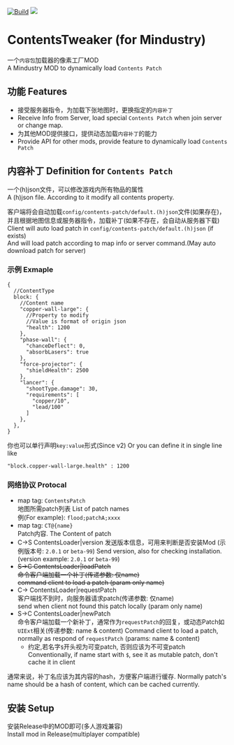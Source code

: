 [![Build](https://github.com/way-zer/ContentsTweaker/actions/workflows/build.yml/badge.svg?branch=master)](https://github.com/way-zer/ContentsTweaker/actions/workflows/build.yml)
[![](https://jitpack.io/v/way-zer/ContentsTweaker.svg)](https://jitpack.io/#way-zer/ContentsTweaker)

# ContentsTweaker (for Mindustry)

一个`内容包`加载器的像素工厂MOD  
A Mindustry MOD to dynamically load `Contents Patch`

## 功能 Features

* 接受服务器指令，为加载下张地图时，更换指定的`内容补丁`
* Receive Info from Server, load special  `Contents Patch` when join server or change map.
* 为其他MOD提供接口，提供动态加载`内容补丁`的能力
* Provide API for other mods, provide feature to dynamically load `Contents Patch`

## 内容补丁 Definition for `Contents Patch`

一个(h)json文件，可以修改游戏内所有物品的属性  
A (h)json file. According to it modify all contents property.

客户端将会自动加载`config/contents-patch/default.(h)json`文件(如果存在)，  
并且根据地图信息或服务器指令，加载补丁(如果不存在，会自动从服务器下载)  
Client will auto load patch in `config/contents-patch/default.(h)json` (if exists)  
And will load patch according to map info or server command.(May auto download patch for server)
### 示例 Exmaple

```json5
{
  //ContentType
  block: {
    //Content name
    "copper-wall-large": {
      //Property to modify
      //Value is format of origin json
      "health": 1200
    },
    "phase-wall": {
      "chanceDeflect": 0,
      "absorbLasers": true
    },
    "force-projector": {
      "shieldHealth": 2500
    },
    "lancer": {
      "shootType.damage": 30,
      "requirements": [
        "copper/10",
        "lead/100"
      ]
    },
  },
}
```

你也可以单行声明`key:value`形式(Since v2)
Or you can define it in single line like

```json5
"block.copper-wall-large.health" : 1200
```

### 网络协议 Protocal

* map tag: `ContentsPatch`  
  地图所需patch列表 List of patch names  
  例(For example): `flood;patchA;xxxx`
* map tag: `CT@{name}`  
  Patch内容. The Content of patch
* C->S ContentsLoader|version
  发送版本信息，可用来判断是否安装Mod (示例版本号: `2.0.1` or `beta-99`)
  Send version, also for checking installation. (version example: `2.0.1` or `beta-99`)
* ~~S->C ContentsLoader|loadPatch  
  命令客户端加载一个补丁(传递参数: 仅name)  
  command client to load a patch (param only name)~~
* C-> ContentsLoader|requestPatch  
  客户端找不到时，向服务器请求patch(传递参数: 仅name)  
  send when client not found this patch locally (param only name)
* S->C ContentsLoader|newPatch  
  命令客户端加载一个新补丁，通常作为`requestPatch`的回复，或动态Patch如`UIExt`相关(传递参数: name & content)
  Command client to load a patch, normally as respond of `requestPatch` (params: name & content)
    * 约定,若名字`$`开头视为可变patch, 否则应该为不可变patch
      Conventionally, if name start with `$`, see it as mutable patch, don't cache it in client

通常来说，补丁名应该为其内容的hash，方便客户端进行缓存.
Normally patch's name should be a hash of content, which can be cached currently.

## 安装 Setup

安装Release中的MOD即可(多人游戏兼容)  
Install mod in Release(multiplayer compatible)
